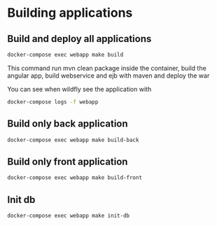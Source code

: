# Building applications

## Build and deploy all applications

```bash
docker-compose exec webapp make build
```
This command run mvn clean package inside the container, build the angular app, build webservice and ejb with maven and deploy the war

You can see when wildfly see the application with

```bash
docker-compose logs -f webapp
```

## Build only back application

```bash
docker-compose exec webapp make build-back
```

## Build only front application

```bash
docker-compose exec webapp make build-front
```

## Init db
```bash
docker-compose exec webapp make init-db
```
